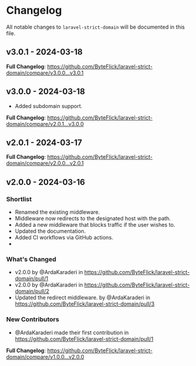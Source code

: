 # Changelog

All notable changes to `laravel-strict-domain` will be documented in this file.

## v3.0.1 - 2024-03-18

**Full Changelog**: https://github.com/ByteFlick/laravel-strict-domain/compare/v3.0.0...v3.0.1

## v3.0.0 - 2024-03-18

- Added subdomain support.

**Full Changelog**: https://github.com/ByteFlick/laravel-strict-domain/compare/v2.0.1...v3.0.0

## v2.0.1 - 2024-03-17

**Full Changelog**: https://github.com/ByteFlick/laravel-strict-domain/compare/v2.0.0...v2.0.1

## v2.0.0 - 2024-03-16

### Shortlist

- Renamed the existing middleware.
- Middleware now redirects to the designated host with the path.
- Added a new middleware that blocks traffic if the user wishes to.
- Updated the documentation.
- Added CI workflows via GitHub actions.
- 

### What's Changed

* v2.0.0 by @ArdaKaraderi in https://github.com/ByteFlick/laravel-strict-domain/pull/1
* v2.0.0 by @ArdaKaraderi in https://github.com/ByteFlick/laravel-strict-domain/pull/2
* Updated the redirect middleware. by @ArdaKaraderi in https://github.com/ByteFlick/laravel-strict-domain/pull/3

### New Contributors

* @ArdaKaraderi made their first contribution in https://github.com/ByteFlick/laravel-strict-domain/pull/1

**Full Changelog**: https://github.com/ByteFlick/laravel-strict-domain/compare/v1.0.0...v2.0.0
